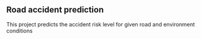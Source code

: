 ## Road accident prediction
This project predicts the accident risk level for given road and environment conditions
